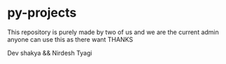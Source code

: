 # py-projects
This repository is purely made by two of us and we are the current admin 
anyone can use this as there want 
THANKS 

Dev shakya && Nirdesh Tyagi
